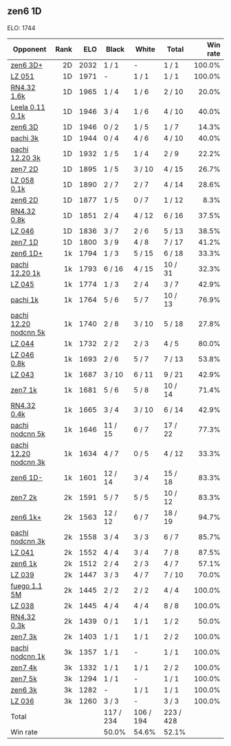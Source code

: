 ## zen6 1D ##

ELO: 1744

Opponent | Rank | ELO | Black | White | Total | Win rate
---------|-----:|----:|-------|-------|-------|-------:
[zen6 3D+](zen6%203D+.md) | 2D | 2032 | 1 / 1 | - | 1 / 1 | 100.0%
[LZ 051](LZ%20051.md) | 1D | 1971 | - | 1 / 1 | 1 / 1 | 100.0%
[RN4.32 1.6k](RN4.32%201.6k.md) | 1D | 1965 | 1 / 4 | 1 / 6 | 2 / 10 | 20.0%
[Leela 0.11 0.1k](Leela%200.11%200.1k.md) | 1D | 1946 | 3 / 4 | 1 / 6 | 4 / 10 | 40.0%
[zen6 3D](zen6%203D.md) | 1D | 1946 | 0 / 2 | 1 / 5 | 1 / 7 | 14.3%
[pachi 3k](pachi%203k.md) | 1D | 1944 | 0 / 4 | 4 / 6 | 4 / 10 | 40.0%
[pachi 12.20 3k](pachi%2012.20%203k.md) | 1D | 1932 | 1 / 5 | 1 / 4 | 2 / 9 | 22.2%
[zen7 2D](zen7%202D.md) | 1D | 1895 | 1 / 5 | 3 / 10 | 4 / 15 | 26.7%
[LZ 058 0.1k](LZ%20058%200.1k.md) | 1D | 1890 | 2 / 7 | 2 / 7 | 4 / 14 | 28.6%
[zen6 2D](zen6%202D.md) | 1D | 1877 | 1 / 5 | 0 / 7 | 1 / 12 | 8.3%
[RN4.32 0.8k](RN4.32%200.8k.md) | 1D | 1851 | 2 / 4 | 4 / 12 | 6 / 16 | 37.5%
[LZ 046](LZ%20046.md) | 1D | 1836 | 3 / 7 | 2 / 6 | 5 / 13 | 38.5%
[zen7 1D](zen7%201D.md) | 1D | 1800 | 3 / 9 | 4 / 8 | 7 / 17 | 41.2%
[zen6 1D+](zen6%201D+.md) | 1k | 1794 | 1 / 3 | 5 / 15 | 6 / 18 | 33.3%
[pachi 12.20 1k](pachi%2012.20%201k.md) | 1k | 1793 | 6 / 16 | 4 / 15 | 10 / 31 | 32.3%
[LZ 045](LZ%20045.md) | 1k | 1774 | 1 / 3 | 2 / 4 | 3 / 7 | 42.9%
[pachi 1k](pachi%201k.md) | 1k | 1764 | 5 / 6 | 5 / 7 | 10 / 13 | 76.9%
[pachi 12.20 nodcnn 5k](pachi%2012.20%20nodcnn%205k.md) | 1k | 1740 | 2 / 8 | 3 / 10 | 5 / 18 | 27.8%
[LZ 044](LZ%20044.md) | 1k | 1732 | 2 / 2 | 2 / 3 | 4 / 5 | 80.0%
[LZ 046 0.8k](LZ%20046%200.8k.md) | 1k | 1693 | 2 / 6 | 5 / 7 | 7 / 13 | 53.8%
[LZ 043](LZ%20043.md) | 1k | 1687 | 3 / 10 | 6 / 11 | 9 / 21 | 42.9%
[zen7 1k](zen7%201k.md) | 1k | 1681 | 5 / 6 | 5 / 8 | 10 / 14 | 71.4%
[RN4.32 0.4k](RN4.32%200.4k.md) | 1k | 1665 | 3 / 4 | 3 / 10 | 6 / 14 | 42.9%
[pachi nodcnn 5k](pachi%20nodcnn%205k.md) | 1k | 1646 | 11 / 15 | 6 / 7 | 17 / 22 | 77.3%
[pachi 12.20 nodcnn 3k](pachi%2012.20%20nodcnn%203k.md) | 1k | 1634 | 4 / 7 | 0 / 5 | 4 / 12 | 33.3%
[zen6 1D-](zen6%201D-.md) | 1k | 1601 | 12 / 14 | 3 / 4 | 15 / 18 | 83.3%
[zen7 2k](zen7%202k.md) | 2k | 1591 | 5 / 7 | 5 / 5 | 10 / 12 | 83.3%
[zen6 1k+](zen6%201k+.md) | 2k | 1563 | 12 / 12 | 6 / 7 | 18 / 19 | 94.7%
[pachi nodcnn 3k](pachi%20nodcnn%203k.md) | 2k | 1558 | 3 / 4 | 3 / 3 | 6 / 7 | 85.7%
[LZ 041](LZ%20041.md) | 2k | 1552 | 4 / 4 | 3 / 4 | 7 / 8 | 87.5%
[zen6 1k](zen6%201k.md) | 2k | 1512 | 2 / 4 | 2 / 3 | 4 / 7 | 57.1%
[LZ 039](LZ%20039.md) | 2k | 1447 | 3 / 3 | 4 / 7 | 7 / 10 | 70.0%
[fuego 1.1 5M](fuego%201.1%205M.md) | 2k | 1445 | 2 / 2 | 2 / 2 | 4 / 4 | 100.0%
[LZ 038](LZ%20038.md) | 2k | 1445 | 4 / 4 | 4 / 4 | 8 / 8 | 100.0%
[RN4.32 0.3k](RN4.32%200.3k.md) | 2k | 1439 | 0 / 1 | 1 / 1 | 1 / 2 | 50.0%
[zen7 3k](zen7%203k.md) | 2k | 1403 | 1 / 1 | 1 / 1 | 2 / 2 | 100.0%
[pachi nodcnn 1k](pachi%20nodcnn%201k.md) | 3k | 1357 | 1 / 1 | - | 1 / 1 | 100.0%
[zen7 4k](zen7%204k.md) | 3k | 1332 | 1 / 1 | 1 / 1 | 2 / 2 | 100.0%
[zen7 5k](zen7%205k.md) | 3k | 1294 | 1 / 1 | - | 1 / 1 | 100.0%
[zen6 3k](zen6%203k.md) | 3k | 1282 | - | 1 / 1 | 1 / 1 | 100.0%
[LZ 036](LZ%20036.md) | 3k | 1260 | 3 / 3 | - | 3 / 3 | 100.0%
Total | | | 117 / 234 | 106 / 194 | 223 / 428 | 
Win rate| | | 50.0% | 54.6% | 52.1% | 
